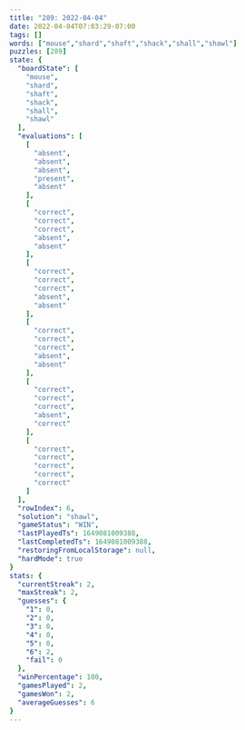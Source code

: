 ```yaml
---
title: "289: 2022-04-04"
date: 2022-04-04T07:03:29-07:00
tags: []
words: ["mouse","shard","shaft","shack","shall","shawl"]
puzzles: [289]
state: {
  "boardState": [
    "mouse",
    "shard",
    "shaft",
    "shack",
    "shall",
    "shawl"
  ],
  "evaluations": [
    [
      "absent",
      "absent",
      "absent",
      "present",
      "absent"
    ],
    [
      "correct",
      "correct",
      "correct",
      "absent",
      "absent"
    ],
    [
      "correct",
      "correct",
      "correct",
      "absent",
      "absent"
    ],
    [
      "correct",
      "correct",
      "correct",
      "absent",
      "absent"
    ],
    [
      "correct",
      "correct",
      "correct",
      "absent",
      "correct"
    ],
    [
      "correct",
      "correct",
      "correct",
      "correct",
      "correct"
    ]
  ],
  "rowIndex": 6,
  "solution": "shawl",
  "gameStatus": "WIN",
  "lastPlayedTs": 1649081009388,
  "lastCompletedTs": 1649081009388,
  "restoringFromLocalStorage": null,
  "hardMode": true
}
stats: {
  "currentStreak": 2,
  "maxStreak": 2,
  "guesses": {
    "1": 0,
    "2": 0,
    "3": 0,
    "4": 0,
    "5": 0,
    "6": 2,
    "fail": 0
  },
  "winPercentage": 100,
  "gamesPlayed": 2,
  "gamesWon": 2,
  "averageGuesses": 6
}
---
```


<!-- more -->
